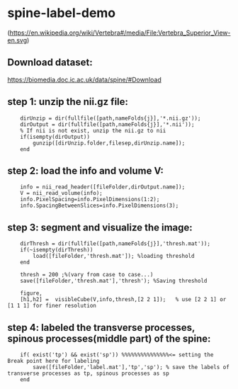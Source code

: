 # spine-label-demo
(https://en.wikipedia.org/wiki/Vertebra#/media/File:Vertebra_Superior_View-en.svg)
## Download dataset:
https://biomedia.doc.ic.ac.uk/data/spine/#Download

## step 1: unzip the nii.gz file:
        dirUnzip = dir(fullfile([path,nameFolds{j}],'*.nii.gz'));
        dirOutput = dir(fullfile([path,nameFolds{j}],'*.nii'));
        % If nii is not exist, unzip the nii.gz to nii
        if(isempty(dirOutput))
            gunzip([dirUnzip.folder,filesep,dirUnzip.name]);
        end
        
## step 2: load the info and volume V:       
        info = nii_read_header([fileFolder,dirOutput.name]);
        V = nii_read_volume(info);
        info.PixelSpacing=info.PixelDimensions(1:2);
        info.SpacingBetweenSlices=info.PixelDimensions(3);
        
## step 3: segment and visualize the image:       
        dirThresh = dir(fullfile([path,nameFolds{j}],'thresh.mat'));
        if(~isempty(dirThresh))
            load([fileFolder,'thresh.mat']); %loading threshold
        end
        
        thresh = 200 ;%(vary from case to case...)
        save([fileFolder,'thresh.mat'],'thresh'); %Saving threshold
              
        figure,
        [h1,h2] =  visibleCube(V,info,thresh,[2 2 1]);   % use [2 2 1] or [1 1 1] for finer resolution
        
 ## step 4: labeled the transverse processes, spinous processes(middle part) of the spine:
        if( exist('tp') && exist('sp')) %%%%%%%%%%%%%%%<= setting the Break point here for labeling
            save([fileFolder,'label.mat'],'tp','sp'); % save the labels of transverse processes as tp, spinous processes as sp 
        end
 
